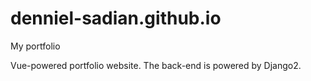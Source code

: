 # denniel-sadian.github.io
My portfolio

Vue-powered portfolio website. The back-end is powered by Django2.
